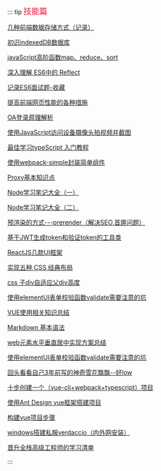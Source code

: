
::: tip <font face="微软雅黑" color="#ea163f" size="4">技能篇</font>

[几种前端数据存储方式（记录）](/skill/)<br/>

[初识indexedDB数据库](/exist/)<br/>

[javaScript高阶函数map、reduce、sort](/readList/)<br/>

[深入理解 ES6中的 Reflect](/skill/)<br/>

[记录ES6面试题-收藏](/skill/)<br/>

[提高前端网页性能的各种措施](/skill/)<br/>

[OA登录原理解析](/skill/)<br/>

[使用JavaScript访问设备摄像头拍视频并截图](/skill/)<br/>

[最佳学习typeScript 入门教程](/skill/)<br/>

[使用webpack-simple封装简单组件](/skill/)<br/>

[Proxy基本知识点](/skill/)<br/>

[Node学习笔记大全（一）](/skill/)<br/>

[Node学习笔记大全（二）](/skill/)<br/>

[预渲染的方式---prerender（解决SEO,首屏问题）](/skill/)<br/>

[基于JWT生成token和验证token的工具类](/skill/)<br/>

[ReactJS几款UI框架](/skill/)<br/>

[实现五种 CSS 经典布局](/skill/)<br/>

[css 子div自适应父div高度](/skill/)<br/>

[使用elementUI表单校验函数validate需要注意的坑](/skill/)<br/>

[VUE使用相关知识总结](/skill/)<br/>

[Markdown 基本语法](/skill/)<br/>

[web元素水平垂直居中实现方案总结](/skill/)<br/>

[使用elementUI表单校验函数validate需要注意的坑](/skill/)<br/>

[回头看看自己3年前写的神奇雪花飘飘--好low](/skill/)<br/>

[十步创建一个（vue-cli+webpack+typescript）项目](/skill/)<br/>

[使用Ant Design vue框架搭建项目](/skill/)<br/>

[构建vue项目步骤](/skill/)<br/>

[windows搭建私服verdaccio（内外网安装）](/skill/)<br/>

[晋升全栈高级工程师的学习清单](/skill/)<br/>

:::  